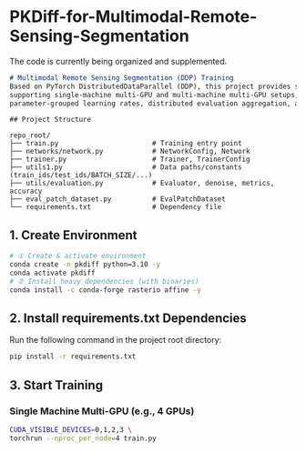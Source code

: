 # PKDiff-for-Multimodal-Remote-Sensing-Segmentation
The code is currently being organized and supplemented.


```markdown
# Multimodal Remote Sensing Segmentation (DDP) Training
Based on PyTorch DistributedDataParallel (DDP), this project provides scripts for multi-GPU training and evaluation,
supporting single-machine multi-GPU and multi-machine multi-GPU setups, Linear Warmup → Cosine learning rate scheduling,
parameter-grouped learning rates, distributed evaluation aggregation, and NVML GPU information printing.
```

```
## Project Structure

repo_root/
├── train.py                       # Training entry point
├── networks/network.py            # NetworkConfig, Network
├── trainer.py                     # Trainer, TrainerConfig
├── utils1.py                      # Data paths/constants (train_ids/test_ids/BATCH_SIZE/...)
├── utils/evaluation.py            # Evaluator, denoise, metrics, accuracy
├── eval_patch_dataset.py          # EvalPatchDataset
└── requirements.txt               # Dependency file
```


## 1. Create Environment
```bash
# ① Create & activate environment
conda create -n pkdiff python=3.10 -y
conda activate pkdiff
# ② Install heavy dependencies (with binaries)
conda install -c conda-forge rasterio affine -y
```

## 2. Install requirements.txt Dependencies
Run the following command in the project root directory:
```bash
pip install -r requirements.txt
```

## 3. Start Training
### Single Machine Multi-GPU (e.g., 4 GPUs)
```bash
CUDA_VISIBLE_DEVICES=0,1,2,3 \
torchrun --nproc_per_node=4 train.py
```

